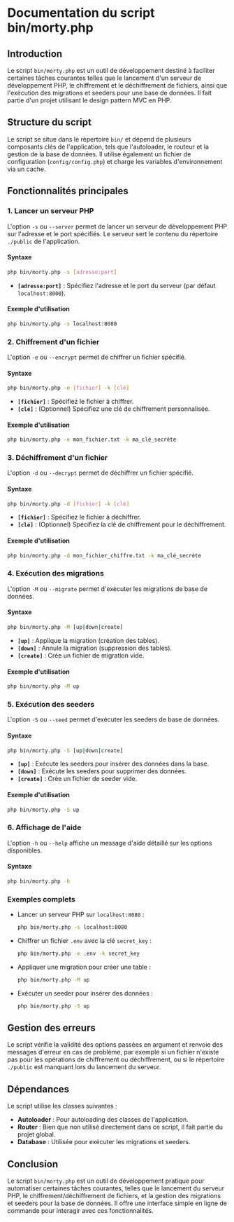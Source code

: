 # Documentation du script **bin/morty.php**

## Introduction
Le script `bin/morty.php` est un outil de développement destiné à faciliter certaines tâches courantes telles que le lancement d'un serveur de développement PHP, le chiffrement et le déchiffrement de fichiers, ainsi que l'exécution des migrations et seeders pour une base de données. Il fait partie d'un projet utilisant le design pattern MVC en PHP.

## Structure du script
Le script se situe dans le répertoire `bin/` et dépend de plusieurs composants clés de l'application, tels que l'autoloader, le routeur et la gestion de la base de données. Il utilise également un fichier de configuration (`config/config.php`) et charge les variables d'environnement via un cache.

## Fonctionnalités principales

### 1. **Lancer un serveur PHP**
L'option `-s` ou `--server` permet de lancer un serveur de développement PHP sur l'adresse et le port spécifiés. Le serveur sert le contenu du répertoire `./public` de l'application.

#### Syntaxe
```bash
php bin/morty.php -s [adresse:port] 
```

- **`[adresse:port]`** : Spécifiez l'adresse et le port du serveur (par défaut `localhost:8000`).

#### Exemple d'utilisation
```bash
php bin/morty.php -s localhost:8080
```

### 2. **Chiffrement d'un fichier**
L'option `-e` ou `--encrypt` permet de chiffrer un fichier spécifié.

#### Syntaxe
```bash
php bin/morty.php -e [fichier] -k [clé]
```

- **`[fichier]`** : Spécifiez le fichier à chiffrer.
- **`[clé]`** : (Optionnel) Spécifiez une clé de chiffrement personnalisée.

#### Exemple d'utilisation
```bash
php bin/morty.php -e mon_fichier.txt -k ma_clé_secrète
```

### 3. **Déchiffrement d'un fichier**
L'option `-d` ou `--decrypt` permet de déchiffrer un fichier spécifié.

#### Syntaxe
```bash
php bin/morty.php -d [fichier] -k [clé]
```

- **`[fichier]`** : Spécifiez le fichier à déchiffrer.
- **`[clé]`** : (Optionnel) Spécifiez la clé de chiffrement pour le déchiffrement.

#### Exemple d'utilisation
```bash
php bin/morty.php -d mon_fichier_chiffre.txt -k ma_clé_secrète
```

### 4. **Exécution des migrations**
L'option `-M` ou `--migrate` permet d'exécuter les migrations de base de données.

#### Syntaxe
```bash
php bin/morty.php -M [up|down|create]
```

- **`[up]`** : Applique la migration (création des tables).
- **`[down]`** : Annule la migration (suppression des tables).
- **`[create]`** : Crée un fichier de migration vide.

#### Exemple d'utilisation
```bash
php bin/morty.php -M up
```

### 5. **Exécution des seeders**
L'option `-S` ou `--seed` permet d'exécuter les seeders de base de données.

#### Syntaxe
```bash
php bin/morty.php -S [up|down|create]
```

- **`[up]`** : Exécute les seeders pour insérer des données dans la base.
- **`[down]`** : Exécute les seeders pour supprimer des données.
- **`[create]`** : Crée un fichier de seeder vide.

#### Exemple d'utilisation
```bash
php bin/morty.php -S up
```

### 6. **Affichage de l'aide**
L'option `-h` ou `--help` affiche un message d'aide détaillé sur les options disponibles.

#### Syntaxe
```bash
php bin/morty.php -h
```

### Exemples complets
- Lancer un serveur PHP sur `localhost:8080` :
    ```bash
    php bin/morty.php -s localhost:8080
    ```
- Chiffrer un fichier `.env` avec la clé `secret_key` :
    ```bash
    php bin/morty.php -e .env -k secret_key
    ```
- Appliquer une migration pour créer une table :
    ```bash
    php bin/morty.php -M up
    ```
- Exécuter un seeder pour insérer des données :
    ```bash
    php bin/morty.php -S up
    ```

## Gestion des erreurs
Le script vérifie la validité des options passées en argument et renvoie des messages d'erreur en cas de problème, par exemple si un fichier n'existe pas pour les opérations de chiffrement ou déchiffrement, ou si le répertoire `./public` est manquant lors du lancement du serveur.

## Dépendances
Le script utilise les classes suivantes :
- **Autoloader** : Pour autoloading des classes de l'application.
- **Router** : Bien que non utilisé directement dans ce script, il fait partie du projet global.
- **Database** : Utilisée pour exécuter les migrations et seeders.

## Conclusion
Le script `bin/morty.php` est un outil de développement pratique pour automatiser certaines tâches courantes, telles que le lancement du serveur PHP, le chiffrement/déchiffrement de fichiers, et la gestion des migrations et seeders pour la base de données. Il offre une interface simple en ligne de commande pour interagir avec ces fonctionnalités.

